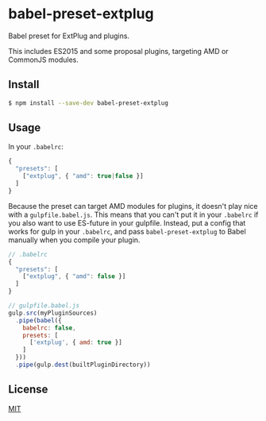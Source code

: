 # babel-preset-extplug

Babel preset for ExtPlug and plugins.

This includes ES2015 and some proposal plugins, targeting AMD or CommonJS
modules.

## Install

```sh
$ npm install --save-dev babel-preset-extplug
```

## Usage

In your `.babelrc`:

```js
{
  "presets": [
    ["extplug", { "amd": true|false }]
  ]
}
```

Because the preset can target AMD modules for plugins, it doesn't play nice with
a `gulpfile.babel.js`. This means that you can't put it in your `.babelrc` if
you also want to use ES-future in your gulpfile. Instead, put a config that
works for gulp in your `.babelrc`, and pass `babel-preset-extplug` to Babel
manually when you compile your plugin.

```js
// .babelrc
{
  "presets": [
    ["extplug", { "amd": false }]
  ]
}
```

```js
// gulpfile.babel.js
gulp.src(myPluginSources)
  .pipe(babel({
    babelrc: false,
    presets: [
      ['extplug', { amd: true }]
    ]
  }))
  .pipe(gulp.dest(builtPluginDirectory))
```

## License

[MIT](./LICENSE)
